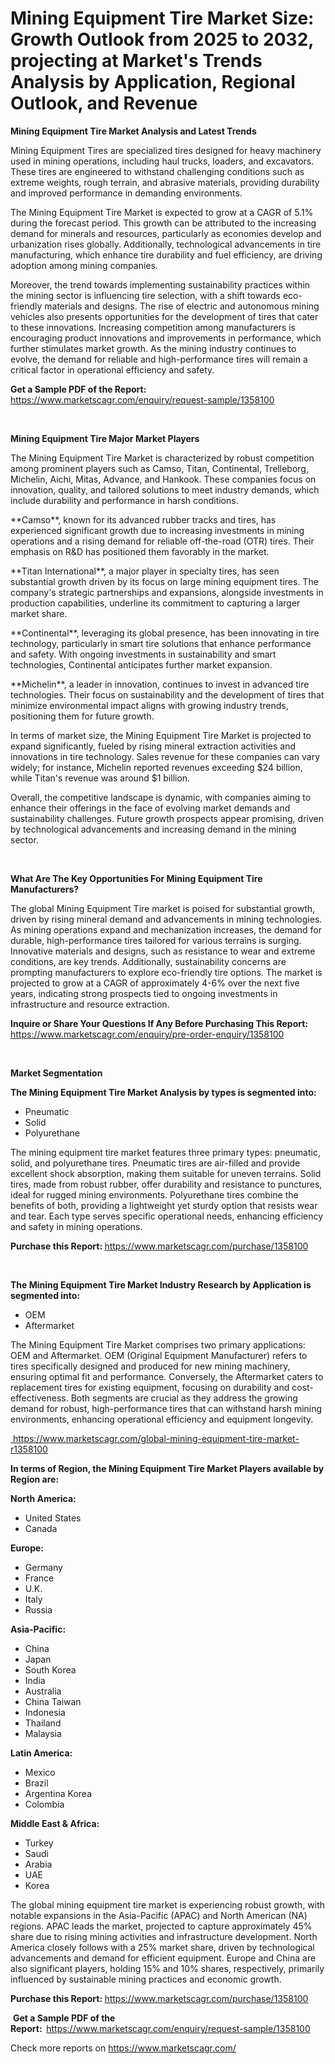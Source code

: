 <p><h1>Mining Equipment Tire Market Size: Growth Outlook from 2025 to 2032, projecting at Market's Trends Analysis by Application, Regional Outlook, and Revenue</h1></p><p><strong>Mining Equipment Tire Market Analysis and Latest Trends</strong></p>
<p><p>Mining Equipment Tires are specialized tires designed for heavy machinery used in mining operations, including haul trucks, loaders, and excavators. These tires are engineered to withstand challenging conditions such as extreme weights, rough terrain, and abrasive materials, providing durability and improved performance in demanding environments.</p><p>The Mining Equipment Tire Market is expected to grow at a CAGR of 5.1% during the forecast period. This growth can be attributed to the increasing demand for minerals and resources, particularly as economies develop and urbanization rises globally. Additionally, technological advancements in tire manufacturing, which enhance tire durability and fuel efficiency, are driving adoption among mining companies.</p><p>Moreover, the trend towards implementing sustainability practices within the mining sector is influencing tire selection, with a shift towards eco-friendly materials and designs. The rise of electric and autonomous mining vehicles also presents opportunities for the development of tires that cater to these innovations. Increasing competition among manufacturers is encouraging product innovations and improvements in performance, which further stimulates market growth. As the mining industry continues to evolve, the demand for reliable and high-performance tires will remain a critical factor in operational efficiency and safety.</p></p>
<p><strong>Get a Sample PDF of the Report:&nbsp;</strong> <a href="https://www.marketscagr.com/enquiry/request-sample/1358100?utm_campaign=2804&utm_medium=2&utm_source=Github&utm_content=ia&utm_term=30032025&utm_id=mining-equipment-tire">https://www.marketscagr.com/enquiry/request-sample/1358100</a></p>
<p>&nbsp;</p>
<p><strong>Mining Equipment Tire Major Market Players</strong></p>
<p><p>The Mining Equipment Tire Market is characterized by robust competition among prominent players such as Camso, Titan, Continental, Trelleborg, Michelin, Aichi, Mitas, Advance, and Hankook. These companies focus on innovation, quality, and tailored solutions to meet industry demands, which include durability and performance in harsh conditions.</p><p>**Camso**, known for its advanced rubber tracks and tires, has experienced significant growth due to increasing investments in mining operations and a rising demand for reliable off-the-road (OTR) tires. Their emphasis on R&D has positioned them favorably in the market.</p><p>**Titan International**, a major player in specialty tires, has seen substantial growth driven by its focus on large mining equipment tires. The company's strategic partnerships and expansions, alongside investments in production capabilities, underline its commitment to capturing a larger market share.</p><p>**Continental**, leveraging its global presence, has been innovating in tire technology, particularly in smart tire solutions that enhance performance and safety. With ongoing investments in sustainability and smart technologies, Continental anticipates further market expansion.</p><p>**Michelin**, a leader in innovation, continues to invest in advanced tire technologies. Their focus on sustainability and the development of tires that minimize environmental impact aligns with growing industry trends, positioning them for future growth.</p><p>In terms of market size, the Mining Equipment Tire Market is projected to expand significantly, fueled by rising mineral extraction activities and innovations in tire technology. Sales revenue for these companies can vary widely; for instance, Michelin reported revenues exceeding $24 billion, while Titan's revenue was around $1 billion.</p><p>Overall, the competitive landscape is dynamic, with companies aiming to enhance their offerings in the face of evolving market demands and sustainability challenges. Future growth prospects appear promising, driven by technological advancements and increasing demand in the mining sector.</p></p>
<p>&nbsp;</p>
<p><strong>What Are The Key Opportunities For Mining Equipment Tire Manufacturers?</strong></p>
<p><p>The global Mining Equipment Tire market is poised for substantial growth, driven by rising mineral demand and advancements in mining technologies. As mining operations expand and mechanization increases, the demand for durable, high-performance tires tailored for various terrains is surging. Innovative materials and designs, such as resistance to wear and extreme conditions, are key trends. Additionally, sustainability concerns are prompting manufacturers to explore eco-friendly tire options. The market is projected to grow at a CAGR of approximately 4-6% over the next five years, indicating strong prospects tied to ongoing investments in infrastructure and resource extraction.</p></p>
<p><strong>Inquire or Share Your Questions If Any Before Purchasing This Report:</strong> <a href="https://www.marketscagr.com/enquiry/pre-order-enquiry/1358100?utm_campaign=2804&utm_medium=2&utm_source=Github&utm_content=ia&utm_term=30032025&utm_id=mining-equipment-tire">https://www.marketscagr.com/enquiry/pre-order-enquiry/1358100</a></p>
<p>&nbsp;</p>
<p><strong>Market Segmentation</strong></p>
<p><strong>The Mining Equipment Tire Market Analysis by types is segmented into:</strong></p>
<p><ul><li>Pneumatic</li><li>Solid</li><li>Polyurethane</li></ul></p>
<p><p>The mining equipment tire market features three primary types: pneumatic, solid, and polyurethane tires. Pneumatic tires are air-filled and provide excellent shock absorption, making them suitable for uneven terrains. Solid tires, made from robust rubber, offer durability and resistance to punctures, ideal for rugged mining environments. Polyurethane tires combine the benefits of both, providing a lightweight yet sturdy option that resists wear and tear. Each type serves specific operational needs, enhancing efficiency and safety in mining operations.</p></p>
<p><strong>Purchase this Report:&nbsp;</strong><a href="https://www.marketscagr.com/purchase/1358100?utm_campaign=2804&utm_medium=2&utm_source=Github&utm_content=ia&utm_term=30032025&utm_id=mining-equipment-tire">https://www.marketscagr.com/purchase/1358100</a></p>
<p>&nbsp;</p>
<p><strong>The Mining Equipment Tire Market Industry Research by Application is segmented into:</strong></p>
<p><ul><li>OEM</li><li>Aftermarket</li></ul></p>
<p><p>The Mining Equipment Tire Market comprises two primary applications: OEM and Aftermarket. OEM (Original Equipment Manufacturer) refers to tires specifically designed and produced for new mining machinery, ensuring optimal fit and performance. Conversely, the Aftermarket caters to replacement tires for existing equipment, focusing on durability and cost-effectiveness. Both segments are crucial as they address the growing demand for robust, high-performance tires that can withstand harsh mining environments, enhancing operational efficiency and equipment longevity.</p></p>
<p><a href="https://www.marketscagr.com/global-mining-equipment-tire-market-r1358100?utm_campaign=2804&utm_medium=2&utm_source=Github&utm_content=ia&utm_term=30032025&utm_id=mining-equipment-tire">&nbsp;https://www.marketscagr.com/global-mining-equipment-tire-market-r1358100</a></p>
<p><strong>In terms of Region, the Mining Equipment Tire Market Players available by Region are:</strong></p>
<p>
    <p> <strong> North America: </strong>
        <ul>
            <li>United States</li>
            <li>Canada</li>
        </ul>
        </p> 
    <p> <strong> Europe: </strong>
        <ul>
            <li>Germany</li>
            <li>France</li>
            <li>U.K.</li>
            <li>Italy</li>
            <li>Russia</li>
        </ul>
        </p> 
    <p> <strong> Asia-Pacific: </strong>
        <ul>
            <li>China</li>
            <li>Japan</li>
            <li>South Korea</li>
            <li>India</li>
            <li>Australia</li>
            <li>China Taiwan</li>
            <li>Indonesia</li>
            <li>Thailand</li>
            <li>Malaysia</li>
        </ul>
        </p> 
    <p> <strong> Latin America: </strong>
        <ul>
            <li>Mexico</li>
            <li>Brazil</li>
            <li>Argentina Korea</li>
            <li>Colombia</li>
        </ul>
        </p> 
    <p> <strong> Middle East & Africa: </strong>
        <ul>
            <li>Turkey</li>
            <li>Saudi</li>
            <li>Arabia</li>
            <li>UAE</li>
            <li>Korea</li>
        </ul>
    </p>
    </p>
<p><p>The global mining equipment tire market is experiencing robust growth, with notable expansions in the Asia-Pacific (APAC) and North American (NA) regions. APAC leads the market, projected to capture approximately 45% share due to rising mining activities and infrastructure development. North America closely follows with a 25% market share, driven by technological advancements and demand for efficient equipment. Europe and China are also significant players, holding 15% and 10% shares, respectively, primarily influenced by sustainable mining practices and economic growth.</p></p>
<p><strong>Purchase this Report: </strong><a href="https://www.marketscagr.com/purchase/1358100?utm_campaign=2804&utm_medium=2&utm_source=Github&utm_content=ia&utm_term=30032025&utm_id=mining-equipment-tire">https://www.marketscagr.com/purchase/1358100</a></p>
<p>&nbsp;<strong>Get a Sample PDF of the Report:&nbsp;&nbsp;</strong><a href="https://www.marketscagr.com/enquiry/request-sample/1358100?utm_campaign=2804&utm_medium=2&utm_source=Github&utm_content=ia&utm_term=30032025&utm_id=mining-equipment-tire">https://www.marketscagr.com/enquiry/request-sample/1358100</a></p>
<p><strong></strong></p>
<p>Check more reports on <a href="https://www.marketscagr.com/?utm_campaign=2804&utm_medium=2&utm_source=Github&utm_content=ia&utm_term=30032025&utm_id=mining-equipment-tire">https://www.marketscagr.com/</a></p>